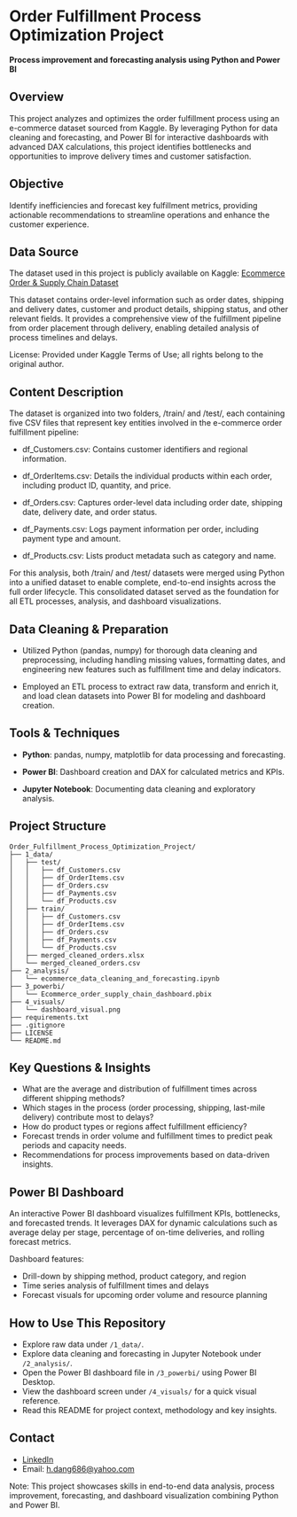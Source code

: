 # Order Fulfillment Process Optimization Project
**Process improvement and forecasting analysis using Python and Power BI**

## Overview  
This project analyzes and optimizes the order fulfillment process using an e-commerce dataset sourced from Kaggle. By leveraging Python for data cleaning and forecasting, and Power BI for interactive dashboards with advanced DAX calculations, this project identifies bottlenecks and opportunities to improve delivery times and customer satisfaction.

## Objective  
Identify inefficiencies and forecast key fulfillment metrics, providing actionable recommendations to streamline operations and enhance the customer experience.

## Data Source
The dataset used in this project is publicly available on Kaggle:
[Ecommerce Order & Supply Chain Dataset](https://www.kaggle.com/datasets/bytadit/ecommerce-order-dataset/data)

This dataset contains order-level information such as order dates, shipping and delivery dates, customer and product details, shipping status, and other relevant fields. It provides a comprehensive view of the fulfillment pipeline from order placement through delivery, enabling detailed analysis of process timelines and delays.

License: Provided under Kaggle Terms of Use; all rights belong to the original author.

## Content Description
The dataset is organized into two folders, /train/ and /test/, each containing five CSV files that represent key entities involved in the e-commerce order fulfillment pipeline:

- df_Customers.csv: Contains customer identifiers and regional information.

- df_OrderItems.csv: Details the individual products within each order, including product ID, quantity, and price.

- df_Orders.csv: Captures order-level data including order date, shipping date, delivery date, and order status.

- df_Payments.csv: Logs payment information per order, including payment type and amount.

- df_Products.csv: Lists product metadata such as category and name.

For this analysis, both /train/ and /test/ datasets were merged using Python into a unified dataset to enable complete, end-to-end insights across the full order lifecycle. This consolidated dataset served as the foundation for all ETL processes, analysis, and dashboard visualizations.


## Data Cleaning & Preparation
- Utilized Python (pandas, numpy) for thorough data cleaning and preprocessing, including handling missing values, formatting dates, and engineering new features such as fulfillment time and delay indicators.

- Employed an ETL process to extract raw data, transform and enrich it, and load clean datasets into Power BI for modeling and dashboard creation.

## Tools & Techniques
- **Python**: pandas, numpy, matplotlib for data processing and forecasting.

- **Power BI**: Dashboard creation and DAX for calculated metrics and KPIs.

- **Jupyter Notebook**: Documenting data cleaning and exploratory analysis.

## Project Structure
```
Order_Fulfillment_Process_Optimization_Project/
├── 1_data/
│   ├── test/
│   │   ├── df_Customers.csv
│   │   ├── df_OrderItems.csv
│   │   ├── df_Orders.csv
│   │   ├── df_Payments.csv
│   │   └── df_Products.csv
│   ├── train/
│   │   ├── df_Customers.csv
│   │   ├── df_OrderItems.csv
│   │   ├── df_Orders.csv
│   │   ├── df_Payments.csv
│   │   └── df_Products.csv
│   ├── merged_cleaned_orders.xlsx
│   └── merged_cleaned_orders.csv
├── 2_analysis/
│   └── ecommerce_data_cleaning_and_forecasting.ipynb
├── 3_powerbi/
│   └── Ecommerce_order_supply_chain_dashboard.pbix
├── 4_visuals/
│   └── dashboard_visual.png
├── requirements.txt
├── .gitignore
├── LICENSE
└── README.md
```

## Key Questions & Insights  
- What are the average and distribution of fulfillment times across different shipping methods?  
- Which stages in the process (order processing, shipping, last-mile delivery) contribute most to delays?  
- How do product types or regions affect fulfillment efficiency?  
- Forecast trends in order volume and fulfillment times to predict peak periods and capacity needs.  
- Recommendations for process improvements based on data-driven insights.

## Power BI Dashboard  
An interactive Power BI dashboard visualizes fulfillment KPIs, bottlenecks, and forecasted trends. It leverages DAX for dynamic calculations such as average delay per stage, percentage of on-time deliveries, and rolling forecast metrics.

Dashboard features:
- Drill-down by shipping method, product category, and region  
- Time series analysis of fulfillment times and delays  
- Forecast visuals for upcoming order volume and resource planning  

## How to Use This Repository
- Explore raw data under `/1_data/`.
- Explore data cleaning and forecasting in Jupyter Notebook under `/2_analysis/`.
- Open the Power BI dashboard file in `/3_powerbi/` using Power BI Desktop.
- View the dashboard screen under `/4_visuals/` for a quick visual reference.
- Read this README for project context, methodology and key insights.

## Contact
- [LinkedIn](https://www.linkedin.com/in/hai-dang316)
- Email: h.dang686@yahoo.com

Note: This project showcases skills in end-to-end data analysis, process improvement, forecasting, and dashboard visualization combining Python and Power BI.
